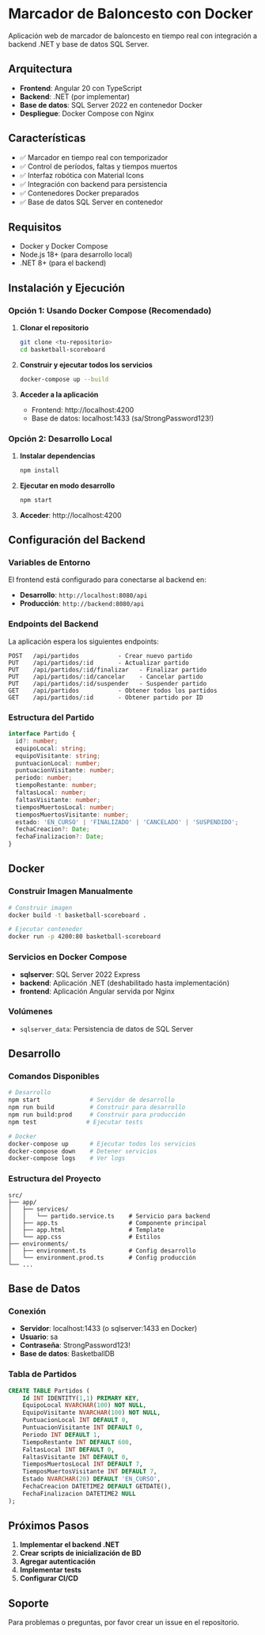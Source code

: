 # Marcador de Baloncesto con Docker

Aplicación web de marcador de baloncesto en tiempo real con integración a backend .NET y base de datos SQL Server.

## Arquitectura

- **Frontend**: Angular 20 con TypeScript
- **Backend**: .NET (por implementar)
- **Base de datos**: SQL Server 2022 en contenedor Docker
- **Despliegue**: Docker Compose con Nginx

## Características

- ✅ Marcador en tiempo real con temporizador
- ✅ Control de períodos, faltas y tiempos muertos
- ✅ Interfaz robótica con Material Icons
- ✅ Integración con backend para persistencia
- ✅ Contenedores Docker preparados
- ✅ Base de datos SQL Server en contenedor

## Requisitos

- Docker y Docker Compose
- Node.js 18+ (para desarrollo local)
- .NET 8+ (para el backend)

## Instalación y Ejecución

### Opción 1: Usando Docker Compose (Recomendado)

1. **Clonar el repositorio**
   ```bash
   git clone <tu-repositorio>
   cd basketball-scoreboard
   ```

2. **Construir y ejecutar todos los servicios**
   ```bash
   docker-compose up --build
   ```

3. **Acceder a la aplicación**
   - Frontend: http://localhost:4200
   - Base de datos: localhost:1433 (sa/StrongPassword123!)

### Opción 2: Desarrollo Local

1. **Instalar dependencias**
   ```bash
   npm install
   ```

2. **Ejecutar en modo desarrollo**
   ```bash
   npm start
   ```

3. **Acceder**: http://localhost:4200

## Configuración del Backend

### Variables de Entorno

El frontend está configurado para conectarse al backend en:
- **Desarrollo**: `http://localhost:8080/api`
- **Producción**: `http://backend:8080/api`

### Endpoints del Backend

La aplicación espera los siguientes endpoints:

```
POST   /api/partidos           - Crear nuevo partido
PUT    /api/partidos/:id       - Actualizar partido
PUT    /api/partidos/:id/finalizar   - Finalizar partido
PUT    /api/partidos/:id/cancelar    - Cancelar partido
PUT    /api/partidos/:id/suspender   - Suspender partido
GET    /api/partidos           - Obtener todos los partidos
GET    /api/partidos/:id       - Obtener partido por ID
```

### Estructura del Partido

```typescript
interface Partido {
  id?: number;
  equipoLocal: string;
  equipoVisitante: string;
  puntuacionLocal: number;
  puntuacionVisitante: number;
  periodo: number;
  tiempoRestante: number;
  faltasLocal: number;
  faltasVisitante: number;
  tiemposMuertosLocal: number;
  tiemposMuertosVisitante: number;
  estado: 'EN_CURSO' | 'FINALIZADO' | 'CANCELADO' | 'SUSPENDIDO';
  fechaCreacion?: Date;
  fechaFinalizacion?: Date;
}
```

## Docker

### Construir Imagen Manualmente

```bash
# Construir imagen
docker build -t basketball-scoreboard .

# Ejecutar contenedor
docker run -p 4200:80 basketball-scoreboard
```

### Servicios en Docker Compose

- **sqlserver**: SQL Server 2022 Express
- **backend**: Aplicación .NET (deshabilitado hasta implementación)
- **frontend**: Aplicación Angular servida por Nginx

### Volúmenes

- `sqlserver_data`: Persistencia de datos de SQL Server

## Desarrollo

### Comandos Disponibles

```bash
# Desarrollo
npm start              # Servidor de desarrollo
npm run build          # Construir para desarrollo
npm run build:prod     # Construir para producción
npm test              # Ejecutar tests

# Docker
docker-compose up      # Ejecutar todos los servicios
docker-compose down    # Detener servicios
docker-compose logs    # Ver logs
```

### Estructura del Proyecto

```
src/
├── app/
│   ├── services/
│   │   └── partido.service.ts    # Servicio para backend
│   ├── app.ts                    # Componente principal
│   ├── app.html                  # Template
│   └── app.css                   # Estilos
├── environments/
│   ├── environment.ts            # Config desarrollo
│   └── environment.prod.ts       # Config producción
└── ...
```

## Base de Datos

### Conexión

- **Servidor**: localhost:1433 (o sqlserver:1433 en Docker)
- **Usuario**: sa
- **Contraseña**: StrongPassword123!
- **Base de datos**: BasketballDB

### Tabla de Partidos

```sql
CREATE TABLE Partidos (
    Id INT IDENTITY(1,1) PRIMARY KEY,
    EquipoLocal NVARCHAR(100) NOT NULL,
    EquipoVisitante NVARCHAR(100) NOT NULL,
    PuntuacionLocal INT DEFAULT 0,
    PuntuacionVisitante INT DEFAULT 0,
    Periodo INT DEFAULT 1,
    TiempoRestante INT DEFAULT 600,
    FaltasLocal INT DEFAULT 0,
    FaltasVisitante INT DEFAULT 0,
    TiemposMuertosLocal INT DEFAULT 7,
    TiemposMuertosVisitante INT DEFAULT 7,
    Estado NVARCHAR(20) DEFAULT 'EN_CURSO',
    FechaCreacion DATETIME2 DEFAULT GETDATE(),
    FechaFinalizacion DATETIME2 NULL
);
```

## Próximos Pasos

1. **Implementar el backend .NET**
2. **Crear scripts de inicialización de BD**
3. **Agregar autenticación**
4. **Implementar tests**
5. **Configurar CI/CD**

## Soporte

Para problemas o preguntas, por favor crear un issue en el repositorio.
